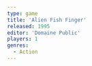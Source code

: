 ```yaml
---
type: game
title: 'Alien Fish Finger'
released: 1995
editor: 'Domaine Public'
players: 1
genres:
  - Action
---
```

